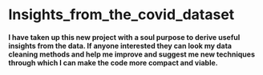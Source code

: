 # Insights_from_the_covid_dataset

#### I have taken up this new project with a soul purpose to derive useful insights from the data. If anyone interested they can look my data cleaning methods and help me improve and suggest me new techniques through which I can make the code more compact and viable.
